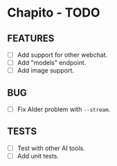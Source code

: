 # Chapito - TODO

## FEATURES

- [ ] Add support for other webchat.
- [ ] Add "models" endpoint.
- [ ] Add image support.

## BUG

- [ ] Fix AIder problem with `--stream`.

## TESTS

- [ ] Test with other AI tools.
- [ ] Add unit tests.
